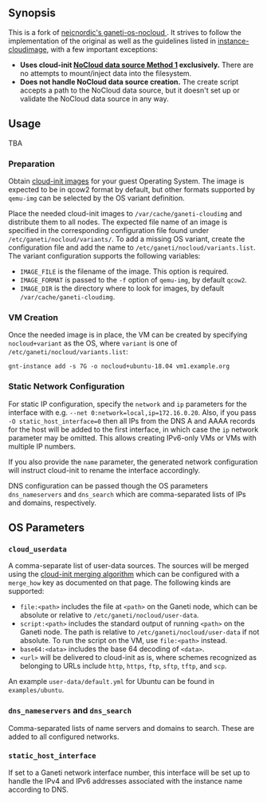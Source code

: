 ## Synopsis
This is a fork of [neicnordic's ganeti-os-nocloud ](https://github.com/neicnordic/ganeti-os-nocloud) . It strives to follow the implementation of the original as well as the guidelines listed in [instance-cloudimage][],  with a few important exceptions:

* **Uses cloud-init [NoCloud data source Method 1](https://cloudinit.readthedocs.io/en/latest/reference/datasources/nocloud.html#method-1-local-filesystem-labeled-filesystem) exclusively.** There are no attempts to mount/inject data into the filesystem.
* **Does not handle NoCloud data source creation.** The create script accepts a path to the NoCloud data source, but it doesn't set up or validate the NoCloud data source in any way.

## Usage
TBA

### Preparation

Obtain [cloud-init images][openstack-obtain-images] for your guest Operating
System.  The image is expected to be in qcow2 format by default, but other
formats supported by `qemu-img` can be selected by the OS variant
definition.

Place the needed cloud-init images to `/var/cache/ganeti-cloudimg` and
distribute them to all nodes.  The expected file name of an image is
specified in the corresponding configuration file found under
`/etc/ganeti/nocloud/variants/`.  To add a missing OS variant, create the
configuration file and add the name to `/etc/ganeti/nocloud/variants.list`.
The variant configuration supports the following variables:

  - `IMAGE_FILE` is the filename of the image. This option is required.
  - `IMAGE_FORMAT` is passed to the `-f` option of `qemu-img`, by default
    `qcow2`.
  - `IMAGE_DIR` is the directory where to look for images, by default
    `/var/cache/ganeti-cloudimg`.

### VM Creation

Once the needed image is in place, the VM can be created by specifying
`nocloud+variant` as the OS, where `variant` is one of
`/etc/ganeti/nocloud/variants.list`:

    gnt-instance add -s 7G -o nocloud+ubuntu-18.04 vm1.example.org

### Static Network Configuration

For static IP configuration, specify the `network` and `ip` parameters for
the interface with e.g. `--net 0:network=local,ip=172.16.0.20`.  Also, if
you pass `-O static_host_interface=0` then all IPs from the DNS A and AAAA
records for the host will be added to the first interface, in which case the
`ip` network parameter may be omitted.  This allows creating IPv6-only VMs
or VMs with multiple IP numbers.

If you also provide the `name` parameter, the generated network
configuration will instruct cloud-init to rename the interface accordingly.

DNS configuration can be passed though the OS parameters `dns_nameservers`
and `dns_search` which are comma-separated lists of IPs and domains,
respectively.

## OS Parameters

### `cloud_userdata`

A comma-separate list of user-data sources.  The sources will be merged
using the [cloud-init merging algorithm][cloud-init-merge] which can be
configured with a `merge_how` key as documented on that page. The following
kinds are supported:

  - `file:<path>` includes the file at `<path>` on the Ganeti node, which
    can be absolute or relative to `/etc/ganeti/nocloud/user-data`.
  - `script:<path>` includes the standard output of running `<path>` on the
    Ganeti node. The path is relative to `/etc/ganeti/nocloud/user-data` if
    not absolute. To run the script on the VM, use `file:<path>` instead.
  - `base64:<data>` includes the base 64 decoding of `<data>`.
  - `<url>` will be delivered to cloud-init as is, where schemes recognized
    as belonging to URLs include `http`, `https`, `ftp`, `sftp`, `tftp`, and
    `scp`.

An example `user-data/default.yml` for Ubuntu can be found in
`examples/ubuntu`.

### `dns_nameservers` and `dns_search`

Comma-separated lists of name servers and domains to search. These are added
to all configured networks.

### `static_host_interface`

If set to a Ganeti network interface number, this interface will be set up
to handle the IPv4 and IPv6 addresses associated with the instance name
according to DNS.


[Ganeti]: http://www.ganeti.org/
[cloud-init]: https://cloudinit.readthedocs.io/en/latest/
[NoCloud]: https://cloudinit.readthedocs.io/en/latest/topics/datasources/nocloud.html
[cloud-config]: https://cloudinit.readthedocs.io/en/latest/topics/format.html#cloud-config-data
[cloud-config-examples]: https://cloudinit.readthedocs.io/en/latest/topics/examples.html#yaml-examples
[cloud-init-merge]: https://cloudinit.readthedocs.io/en/latest/topics/merging.html
[openstack-obtain-images]: https://docs.openstack.org/image-guide/obtain-images.html
[instance-simpleimage]: https://github.com/ganeti/instance-simpleimage
[instance-cloudimage]: https://github.com/ganeti/instance-cloudimage
